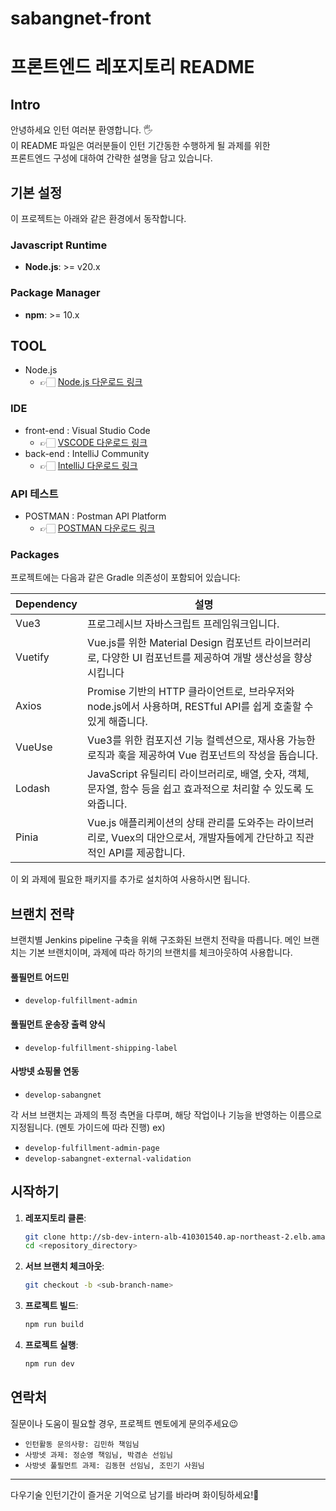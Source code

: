 # sabangnet-front

# 프론트엔드 레포지토리 README

## Intro

안녕하세요 인턴 여러분 환영합니다. 🖐  
이 README 파일은 ️여러분들이 인턴 기간동한 수행하게 될 과제를 위한  
프론트엔드 구성에 대하여 간략한 설명을 담고 있습니다.

## 기본 설정

이 프로젝트는 아래와 같은 환경에서 동작합니다.

### Javascript Runtime
- **Node.js**: >= v20.x

### Package Manager
- **npm**: >= 10.x


## TOOL

- Node.js
  - 👉🏻 [Node.js 다운로드 링크](https://nodejs.org/en)

### IDE
- front-end : Visual Studio Code
    - 👉🏻 [VSCODE 다운로드 링크](https://code.visualstudio.com)
- back-end : IntelliJ Community
    - 👉🏻 [IntelliJ 다운로드 링크](https://www.jetbrains.com/idea/download/?section=windows)

### API 테스트
- POSTMAN : Postman API Platform
    - 👉🏻 [POSTMAN 다운로드 링크](https://www.postman.com/downloads/)

### Packages

프로젝트에는 다음과 같은 Gradle 의존성이 포함되어 있습니다:

| Dependency | 설명                                                                            |
|------------|-------------------------------------------------------------------------------|
| Vue3       | 프로그레시브 자바스크립트 프레임워크입니다.                                                       |
| Vuetify    | Vue.js를 위한 Material Design 컴포넌트 라이브러리로, 다양한 UI 컴포넌트를 제공하여 개발 생산성을 향상시킵니다      |
| Axios      | Promise 기반의 HTTP 클라이언트로, 브라우저와 node.js에서 사용하며, RESTful API를 쉽게 호출할 수 있게 해줍니다. |
| VueUse     | Vue3를 위한 컴포지션 기능 컬렉션으로, 재사용 가능한 로직과 훅을 제공하여 Vue 컴포넌트의 작성을 돕습니다.               |
| Lodash     | JavaScript 유틸리티 라이브러리로, 배열, 숫자, 객체, 문자열, 함수 등을 쉽고 효과적으로 처리할 수 있도록 도와줍니다.      |
| Pinia      | Vue.js 애플리케이션의 상태 관리를 도와주는 라이브러리로, Vuex의 대안으로서, 개발자들에게 간단하고 직관적인 API를 제공합니다.  |

이 외 과제에 필요한 패키지를 추가로 설치하여 사용하시면 됩니다.

## 브랜치 전략

브랜치별 Jenkins pipeline 구축을 위해 구조화된 브랜치 전략을 따릅니다.
메인 브랜치는 기본 브랜치이며, 과제에 따라 하기의 브랜치를 체크아웃하여 사용합니다.

#### 풀필먼트 어드민
- `develop-fulfillment-admin`
#### 풀필먼트 운송장 출력 양식
- `develop-fulfillment-shipping-label`
#### 사방넷 쇼핑몰 연동
- `develop-sabangnet`

각 서브 브랜치는 과제의 특정 측면을 다루며, 해당 작업이나 기능을 반영하는 이름으로 지정됩니다. (멘토 가이드에 따라 진행)
ex)
- `develop-fulfillment-admin-page`
- `develop-sabangnet-external-validation`

## 시작하기

1. **레포지토리 클론**:
   ```bash
   git clone http://sb-dev-intern-alb-410301540.ap-northeast-2.elb.amazonaws.com/daou-2024/sabangnet-front.git
   cd <repository_directory>
   ```

2. **서브 브랜치 체크아웃**:
   ```bash
   git checkout -b <sub-branch-name>
   ```

3. **프로젝트 빌드**:
   ```bash
   npm run build
   ```

4. **프로젝트 실행**:
   ```bash
   npm run dev
   ```

## 연락처

질문이나 도움이 필요할 경우, 프로젝트 멘토에게 문의주세요😉

- `인턴활동 문의사항: 김민하 책임님`
- `사방넷 과제: 정순영 책임님, 박겸손 선임님`
- `사방넷 풀필먼트 과제: 김동현 선임님, 조민기 사원님`

---

다우기술 인턴기간이 즐거운 기억으로 남기를 바라며 화이팅하세요!🚀
